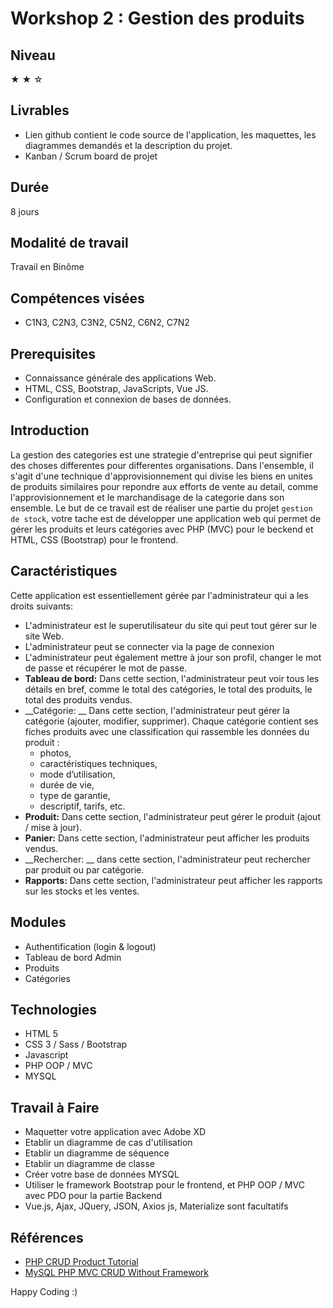 # Workshop 2 : Gestion des produits

## Niveau 
&#9733; &#9733; &#9734;

## Livrables
* Lien github contient le code source de l'application, les maquettes, les diagrammes demandés et la description du projet.
* Kanban / Scrum board de projet

## Durée
8 jours

## Modalité de travail
Travail en Binôme

## Compétences visées
* C1N3, C2N3, C3N2, C5N2, C6N2, C7N2

## Prerequisites

* Connaissance générale des applications Web.
* HTML, CSS, Bootstrap, JavaScripts, Vue JS.
* Configuration et connexion de bases de données.

## Introduction

La gestion des categories est une strategie d'entreprise qui peut signifier des choses differentes pour differentes organisations. Dans l'ensemble, il s'agit d'une technique d'approvisionnement qui divise les biens en unites de produits similaires pour repondre aux efforts de vente au detail, comme l'approvisionnement et le marchandisage de la categorie dans son ensemble.
Le but de ce travail est de réaliser une partie du projet ``gestion de stock``, votre tache est de développer une application web qui permet de gérer les produits et leurs catégories avec PHP (MVC) pour le beckend et HTML, CSS (Bootstrap) pour le frontend.

## Caractéristiques

Cette application est essentiellement gérée par l'administrateur qui a les droits suivants: 

* L'administrateur est le superutilisateur du site qui peut tout gérer sur le site Web. 
* L'administrateur peut se connecter via la page de connexion
* L'administrateur peut également mettre à jour son profil, changer le mot de passe et récupérer le mot de passe.
* __Tableau de bord:__  Dans cette section, l'administrateur peut voir tous les détails en bref, comme le total des catégories, le total des produits, le total des produits vendus.
* __Catégorie: __ Dans cette section, l'administrateur peut gérer la catégorie (ajouter, modifier, supprimer). Chaque catégorie contient ses fiches produits avec une classification qui rassemble les données du produit :
    * photos,
    * caractéristiques techniques,
    * mode d’utilisation,
    * durée de vie,
    * type de garantie,
    * descriptif, tarifs, etc.
* __Produit:__  Dans cette section, l'administrateur peut gérer le produit (ajout / mise à jour).
* __Panier:__  Dans cette section, l'administrateur peut afficher les produits vendus.
* __Rechercher: __ dans cette section, l'administrateur peut rechercher par produit ou par catégorie.
* __Rapports:__  Dans cette section, l'administrateur peut afficher les rapports sur les stocks et les ventes.


## Modules 
* Authentification (login & logout)
* Tableau de bord Admin
* Produits
* Catégories

## Technologies
* HTML 5
* CSS 3 / Sass / Bootstrap
* Javascript
* PHP OOP / MVC
* MYSQL

## Travail à Faire
* Maquetter votre application avec Adobe XD
* Etablir un diagramme de cas d'utilisation
* Etablir un diagramme de séquence
* Etablir un diagramme de classe
* Créer votre base de données MYSQL
* Utiliser le framework Bootstrap pour le frontend, et PHP OOP / MVC avec PDO pour la partie Backend
* Vue.js, Ajax, JQuery, JSON, Axios js, Materialize sont facultatifs

## Références
* [PHP CRUD Product Tutorial](https://codeofaninja.com/2011/12/php-and-mysql-crud-tutorial.html)
* [MySQL PHP MVC CRUD Without Framework](https://www.c-sharpcorner.com/article/mysql-php-mvc-crud-without-framework/)

Happy Coding :)





